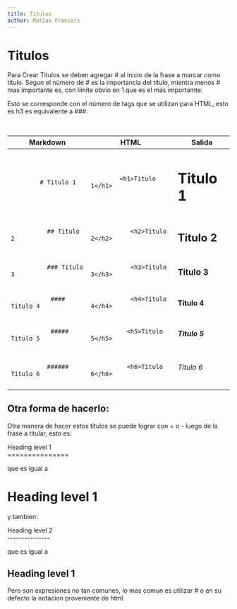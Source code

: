 ```yaml
---
title: Titulos
author: Matías Francois
---
```


# Titulos

Para Crear Titulos se deben agregar # al inicio de la frase a marcar como título. Segun el número de # es la importancia del título, mientra menos # mas importante es, con límite obvio en 1 que es el más importamte.

Esto se corresponde con el número de tags que se utilizan para HTML, esto es h3 es equivalente a ###.

<br>

<table>
  <thead>
    <tr>
      <th>Markdown</th>
      <th>HTML</th>
      <th>Salida</th>
    </tr>
  </thead>
  <tbody>
    <tr>
      <td>
        <code>
        # Titulo 1
        </code>
      </td>
      <td>
        <code>
        &lt;h1&gt;Titulo 1&lt;/h1&gt;
        </code>
      </td>
      <td>
        <h1>
            Titulo 1
        </h1>
      </td>
    </tr>
    <tr>
      <td>
        <code>
          ## Titulo 2
        </code>
      </td>
      <td>
        <code>
           &lt;h2&gt;Titulo 2&lt;/h2&gt;
        </code>
      </td>
      <td>
        <h2>
           Titulo 2
        </h2>
      </td>
    </tr>
    <tr>
      <td>
        <code>
          ### Titulo 3
        </code>
      </td>
      <td>
        <code>
           &lt;h3&gt;Titulo 3&lt;/h3&gt;
        </code>
      </td>
      <td>
        <h3>
           Titulo 3
        </h3>
      </td>
    </tr>
    <tr>
      <td>
        <code>
           #### Titulo 4
        </code>
      </td>
      <td>
        <code>
           &lt;h4&gt;Titulo 4&lt;/h4&gt;
        </code>
      </td>
      <td>
        <h4>
           Titulo 4
        </h4>
      </td>
    </tr>
    <tr>
      <td>
        <code>
           ##### Titulo 5
        </code>
      </td>
      <td>
        <code>
          &lt;h5&gt;Titulo 5&lt;/h5&gt;
        </code>
      </td>
      <td>
        <h5>
          Titulo 5
        </h5>
      </td>
    </tr>
    <tr>
      <td>
        <code>
          ###### Titulo 6
        </code>
      </td>
      <td>
        <code>
          &lt;h6&gt;Titulo 6&lt;/h6&gt;
        </code>
      </td>
      <td>
        <h6>
          Titulo 6
        </h6>
      </td>
    </tr>
  </tbody>
</table>


## Otra forma de hacerlo:

Otra manera de hacer estos títulos se puede lograr con = o - luego de la frase a titular, esto es:

Heading level 1<br/>===============

que es igual a 

Heading level 1
===============


y tambien:

Heading level 2<br/>---------------

que es igual a 

Heading level 1
---------------

Pero son expresiones no tan comunes, lo mas comun es utilizar # o en su defecto la notacion proveniente de html.